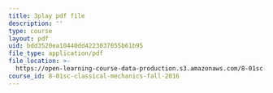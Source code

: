 ```yaml
---
title: 3play pdf file
description: ''
type: course
layout: pdf
uid: bdd3520ea10440dd4223037055b61b95
file_type: application/pdf
file_location: >-
  https://open-learning-course-data-production.s3.amazonaws.com/8-01sc-classical-mechanics-fall-2016/bdd3520ea10440dd4223037055b61b95_nCDOa63Jd6M.pdf
course_id: 8-01sc-classical-mechanics-fall-2016
---
```

